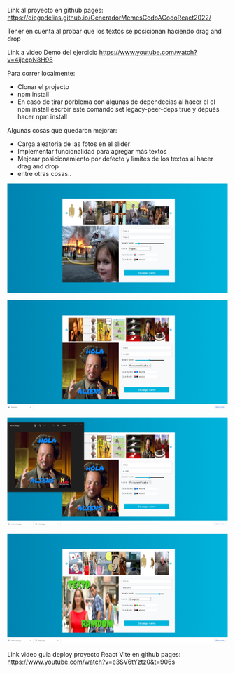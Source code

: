 Link al proyecto en github pages:
https://diegodelias.github.io/GeneradorMemesCodoACodoReact2022/

Tener en cuenta al probar que los textos se posicionan haciendo drag and drop

Link a video Demo del ejercicio
https://www.youtube.com/watch?v=4ijecpN8H98

Para correr localmente:
- Clonar el projecto 
- npm install
- En caso de tirar porblema con algunas de dependecias al hacer el el npm install escrbir este comando  set legacy-peer-deps true  y depués hacer
npm install

Algunas cosas que quedaron mejorar:
- Carga aleatoria de las fotos en el slider
- Implementar funcionalidad para agregar más textos
- Mejorar posicionamiento por defecto y limites de los textos al hacer drag and drop
- entre otras cosas..


![](src/assets/fotosRepo/foto1.jpg)


![](src/assets/fotosRepo/foto2.jpg)



![](src/assets/fotosRepo/foto3.jpg)



![](src/assets/fotosRepo/foto4.jpg)



Link video guia deploy proyecto React Vite en github pages:
https://www.youtube.com/watch?v=e3SV6tYztz0&t=906s
